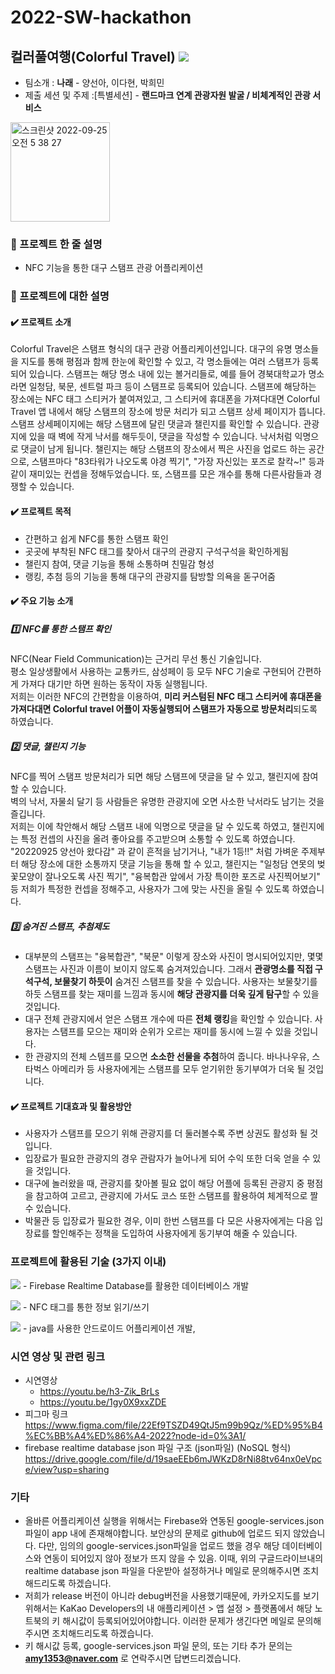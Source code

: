 # 2022-SW-hackathon
## 컬러풀여행(Colorful Travel) <a href="https://github.com/yang1318/2022-SW-hackathon"><img src="https://img.shields.io/badge/GitHub-000000?style=flat-square&logo=GitHub&logoColor=white"/></a>
- 팀소개 : **나래** - 양선아, 이다현, 박희민
- 제출 세션 및 주제 :[특별세션] - **랜드마크 연계 관광자원 발굴 / 비체계적인 관광 서비스**

<img width="159" alt="스크린샷 2022-09-25 오전 5 38 27" src="https://user-images.githubusercontent.com/63386322/192128210-20db1391-411c-4322-bd35-79953db7bf17.png">

  
### 🌈 프로젝트 한 줄 설명
  - NFC 기능을 통한 대구 스탬프 관광 어플리케이션
### 🌈 프로젝트에 대한 설명
#### ✔️ 프로젝트 소개
  
  Colorful Travel은 스탬프 형식의 대구 관광 어플리케이션입니다. 대구의 유명 명소들을 지도를 통해 평점과 함께 한눈에 확인할 수 있고, 각 명소들에는 여러 스탬프가 등록되어 있습니다. 스탬프는 해당 명소 내에 있는 볼거리들로, 예를 들어 경북대학교가 명소라면 일청담, 북문, 센트럴 파크 등이 스탬프로 등록되어 있습니다. 스탬프에 해당하는 장소에는 NFC 태그 스티커가 붙여져있고, 그 스티커에 휴대폰을 가져다대면 Colorful Travel 앱 내에서 해당 스탬프의 장소에 방문 처리가 되고 스탬프 상세 페이지가 뜹니다. 스탬프 상세페이지에는 해당 스탬프에 달린 댓글과 챌린지를 확인할 수 있습니다. 관광지에 있을 때 벽에 작게 낙서를 해두듯이, 댓글을 작성할 수 있습니다. 낙서처럼 익명으로 댓글이 남게 됩니다. 챌린지는 해당 스탬프의 장소에서 찍은 사진을 업로드 하는 공간으로, 스탬프마다 "83타워가 나오도록 야경 찍기", "가장 자신있는 포즈로 찰칵~!" 등과 같이 재미있는 컨셉을 정해두었습니다. 또, 스탬프를 모은 개수를 통해 다른사람들과 경쟁할 수 있습니다.   

#### ✔️ 프로젝트 목적

  - 간편하고 쉽게 NFC를 통한 스탬프 확인
  - 곳곳에 부착된 NFC 태그를 찾아서 대구의 관광지 구석구석을 확인하게됨
  - 챌린지 참여, 댓글 기능을 통해 소통하며 친밀감 형성
  - 랭킹, 추첨 등의 기능을 통해 대구의 관광지를 탐방할 의욕을 돋구어줌
  
#### ✔️ 주요 기능 소개

##### 1️⃣ NFC를 통한 스탬프 확인<br>
  NFC(Near Field Communication)는 근거리 무선 통신 기술입니다.<br>
  평소 일상생활에서 사용하는 교통카드, 삼성페이 등 모두 NFC 기술로 구현되어 간편하게 가져다 대기만 하면 원하는 동작이 자동 실행됩니다.<br>
  저희는 이러한 NFC의 간편함을 이용하여, **미리 커스텀된 NFC 태그 스티커에 휴대폰을 가져다대면 Colorful travel 어플이 자동실행되어 스탬프가 자동으로 방문처리**되도록 하였습니다.<br>  
##### 2️⃣ 댓글, 챌린지 기능<br>
  NFC를 찍어 스탬프 방문처리가 되면 해당 스탬프에 댓글을 달 수 있고, 챌린지에 참여할 수 있습니다.<br>
  벽의 낙서, 자물쇠 달기 등 사람들은 유명한 관광지에 오면 사소한 낙서라도 남기는 것을 즐깁니다.<br>
  저희는 이에 착안해서 해당 스탬프 내에 익명으로 댓글을 달 수 있도록 하였고, 챌린지에는 특정 컨셉의 사진을 올려 좋아요를 주고받으며 소통할 수 있도록 하였습니다. "20220925 양선아 왔다감" 과 같이 흔적을 남기거나, "내가 1등!!" 처럼 가벼운 주제부터 해당 장소에 대한 소통까지 댓글 기능을 통해 할 수 있고, 챌린지는 "일청담 연못의 벚꽃모양이 잘나오도록 사진 찍기", "융복합관 앞에서 가장 특이한 포즈로 사진찍어보기" 등 저희가 특정한 컨셉을 정해주고, 사용자가 그에 맞는 사진을 올릴 수 있도록 하였습니다.<br>
##### 3️⃣ 숨겨진 스탬프, 추첨제도<br>
  - 대부분의 스탬프는 "융복합관", "북문" 이렇게 장소와 사진이 명시되어있지만, 몇몇 스탬프는 사진과 이름이 보이지 않도록 숨겨져있습니다. 그래서 **관광명소를 직접 구석구석, 보물찾기 하듯이** 숨겨진 스탬프를 찾을 수 있습니다. 사용자는 보물찾기를 하듯 스탬프를 찾는 재미를 느낌과 동시에 **해당 관광지를 더욱 깊게 탐구**할 수 있을 것입니다.<br>
  - 대구 전체 관광지에서 얻은 스탬프 개수에 따른 **전체 랭킹**을 확인할 수 있습니다. 사용자는 스탬프를 모으는 재미와 순위가 오르는 재미를 동시에 느낄 수 있을 것입니다.<br>
  - 한 관광지의 전체 스템프를 모으면 **소소한 선물을 추첨**하여 줍니다. 바나나우유, 스타벅스 아메리카 등 사용자에게는 스탬프를 모두 얻기위한 동기부여가 더욱 될 것입니다.<br>
 #### ✔️ 프로젝트 기대효과 및 활용방안

  - 사용자가 스탬프를 모으기 위해 관광지를 더 둘러볼수록 주변 상권도 활성화 될 것입니다.<br>
  - 입장료가 필요한 관광지의 경우 관람자가 늘어나게 되어 수익 또한 더욱 얻을 수 있을 것입니다.<br>
  - 대구에 놀러왔을 때, 관광지를 찾아볼 필요 없이 해당 어플에 등록된 관광지 중 평점을 참고하여 고르고, 관광지에 가서도 코스 또한 스탬프를 활용하여 체계적으로 짤 수 있습니다.<br>
  - 박물관 등 입장료가 필요한 경우, 이미 한번 스탬프를 다 모은 사용자에게는 다음 입장료를 할인해주는 정책을 도입하여 사용자에게 동기부여 해줄 수 있습니다.<br>

### 프로젝트에 활용된 기술 (3가지 이내)

<img src="https://img.shields.io/badge/Firebase-FFCA28?style=flat-square&logo=firebase&logoColor=white"/> - Firebase Realtime Database를 활용한 데이터베이스 개발

<img src="https://img.shields.io/badge/NFC-000080?style=flat-square&logo=NFC&logoColor=white"/> - NFC 태그를 통한 정보 읽기/쓰기

<img src="https://img.shields.io/badge/AndroidStudio-0c70f2?style=flat-square&logo=AndroidStudio&logoColor=92b8b1"/> - java를 사용한 안드로이드 어플리케이션 개발,

### 시연 영상 및 관련 링크
- 시연영상
  - https://youtu.be/h3-Zik_BrLs
  - https://youtu.be/1gy0X9xxZDE
- 피그마 링크
  https://www.figma.com/file/22Ef9TSZD49QtJ5m99b9Qz/%ED%95%B4%EC%BB%A4%ED%86%A4-2022?node-id=0%3A1/  
- firebase realtime database json 파일 구조 (json파일) (NoSQL 형식)
  https://drive.google.com/file/d/19saeEEb6mJWKzD8rNi88tv64nx0eVpce/view?usp=sharing
### 기타
  - 올바른 어플리케이션 실행을 위해서는 Firebase와 연동된 google-services.json 파일이 app 내에 존재해야합니다. 보안상의 문제로 github에 업로드 되지 않았습니다. 다만, 임의의 google-services.json파일을 업로드 했을 경우 해당 데이터베이스와 연동이 되어있지 않아 정보가 뜨지 않을 수 있음. 이때, 위의 구글드라이브내의 realtime database json 파일을 다운받아 설정하거나 메일로 문의해주시면 조치해드리도록 하겠습니다.
  - 저희가 release 버전이 아니라 debug버전을 사용했기때문에, 카카오지도를 보기 위해서는 KaKao Developers의 내 애플리케이션 > 앱 설정 > 플랫폼에서 해당 노트북의 키 해시값이 등록되어있어야합니다. 이러한 문제가 생긴다면 메일로 문의해주시면 조치해드리도록 하겠습니다.
  - 키 해시값 등록, google-services.json 파일 문의, 또는 기타 추가 문의는 **amy1353@naver.com** 로 연락주시면 답변드리겠습니다.

